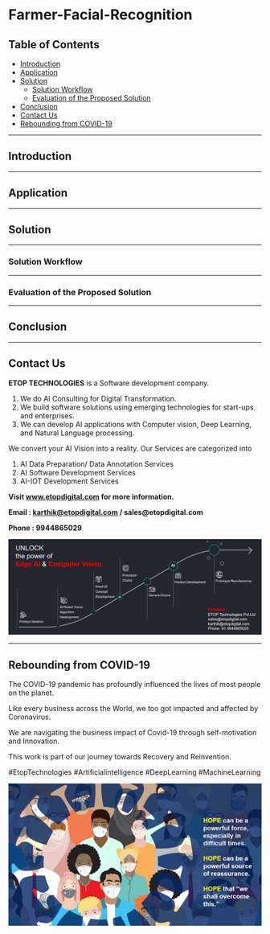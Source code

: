 # Farmer-Facial-Recognition

## Table of Contents ##

* [Introduction](https://github.com/Karthikkannan-AI/Farmer-Facial-Recognition/blob/main/README.md#introduction)
* [Application](https://github.com/Karthikkannan-AI/Farmer-Facial-Recognition/blob/main/README.md#application)
* [Solution](https://github.com/Karthikkannan-AI/Farmer-Facial-Recognition/blob/main/README.md#solution)
  * [Solution Workflow](https://github.com/Karthikkannan-AI/Farmer-Facial-Recognition/blob/main/README.md#solution-workflow)
  * [Evaluation of the Proposed Solution](https://github.com/Karthikkannan-AI/Farmer-Facial-Recognition/blob/main/README.md#evaluation-of-the-proposed-solution)
* [Conclusion](https://github.com/Karthikkannan-AI/Farmer-Facial-Recognition/blob/main/README.md#conclusion)
* [Contact Us](https://github.com/Karthikkannan-AI/Farmer-Facial-Recognition/blob/main/README.md#contact-us)
* [Rebounding from COVID-19](https://github.com/Karthikkannan-AI/Farmer-Facial-Recognition/blob/main/README.md#rebounding-from-covid-19)

- - - -

## Introduction ##



- - - -

## Application ##



- - - -

## Solution ##



- - - -

### Solution Workflow ###



- - - -

### Evaluation of the Proposed Solution ###



- - - -

## Conclusion ##



- - - -

## Contact Us ##

__ETOP TECHNOLOGIES__ is a Software development company. 
1. We do AI Consulting for Digital Transformation.
2. We build software solutions using emerging technologies for start-ups and enterprises. 
3. We can develop AI applications with Computer vision, Deep Learning, and Natural Language processing.

We convert your AI Vision into a reality. Our Services are categorized into 
1. AI Data Preparation/ Data Annotation Services 
2. AI Software Development Services 
3. AI-IOT Development Services

__Visit www.etopdigital.com for more information.__

__Email : karthik@etopdigital.com / sales@etopdigital.com__
          
__Phone : 9944865029__

<img src="https://github.com/Karthikkannan-AI/Farmer-Facial-Recognition/blob/main/resources/About%20ETOP%20Technologies_Github.png">

- - - -

## Rebounding from COVID-19 ##

The COVID-19 pandemic has profoundly influenced the lives of most people on the planet.

Like every business across the World, we too got impacted and affected by Coronavirus.

We are navigating the business impact of Covid-19 through self-motivation and Innovation.

This work is part of our journey towards Recovery and Reinvention.

#EtopTechnologies #Artificialintelligence #DeepLearning #MachineLearning


<img src="https://github.com/Karthikkannan-AI/Farmer-Facial-Recognition/blob/main/resources/CoronaPandemic.jpeg">
